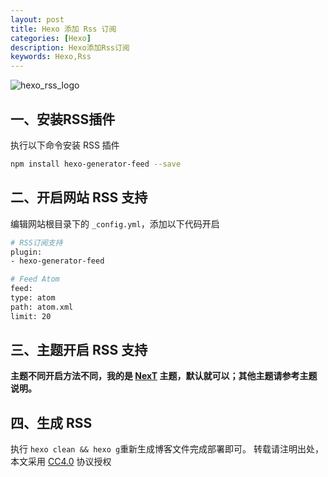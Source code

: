 ```yaml
---
layout: post
title: Hexo 添加 Rss 订阅
categories: [Hexo]
description: Hexo添加Rss订阅
keywords: Hexo,Rss
---
```


![hexo_rss_logo](https://cdn.mritd.me/markdown/hexo_rss_logo.png)

## 一、安装RSS插件

执行以下命令安装 RSS 插件

``` sh
npm install hexo-generator-feed --save
```

<!--more-->

## 二、开启网站 RSS 支持

编辑网站根目录下的 `_config.yml`，添加以下代码开启

``` sh
# RSS订阅支持
plugin:
- hexo-generator-feed

# Feed Atom
feed:
type: atom
path: atom.xml
limit: 20
```

## 三、主题开启 RSS 支持

**主题不同开启方法不同，我的是 [NexT](https://github.com/iissnan/hexo-theme-next) 主题，默认就可以；其他主题请参考主题说明。**

## 四、生成 RSS

执行 `hexo clean && hexo g`重新生成博客文件完成部署即可。
转载请注明出处，本文采用 [CC4.0](http://creativecommons.org/licenses/by-nc-nd/4.0/) 协议授权
